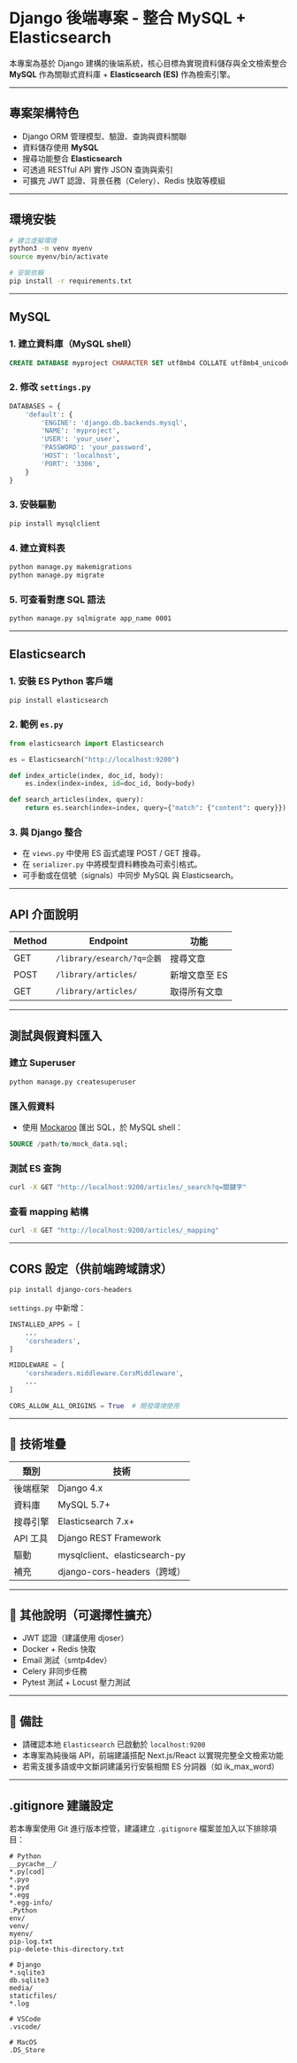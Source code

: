 # Django 後端專案 - 整合 MySQL + Elasticsearch

本專案為基於 Django 建構的後端系統，核心目標為實現資料儲存與全文檢索整合
 **MySQL** 作為關聯式資料庫 + **Elasticsearch (ES)** 作為檢索引擎。

---

## 專案架構特色

- Django ORM 管理模型、驗證、查詢與資料關聯
- 資料儲存使用 **MySQL**
- 搜尋功能整合 **Elasticsearch**
- 可透過 RESTful API 實作 JSON 查詢與索引
- 可擴充 JWT 認證、背景任務（Celery）、Redis 快取等模組

---

## 環境安裝

```bash
# 建立虛擬環境
python3 -m venv myenv
source myenv/bin/activate

# 安裝依賴
pip install -r requirements.txt

```

---

## MySQL

### 1. 建立資料庫（MySQL shell）
```sql
CREATE DATABASE myproject CHARACTER SET utf8mb4 COLLATE utf8mb4_unicode_ci;
```

### 2. 修改 `settings.py`
```python
DATABASES = {
    'default': {
        'ENGINE': 'django.db.backends.mysql',
        'NAME': 'myproject',
        'USER': 'your_user',
        'PASSWORD': 'your_password',
        'HOST': 'localhost',
        'PORT': '3306',
    }
}
```

### 3. 安裝驅動
```bash
pip install mysqlclient
```

### 4. 建立資料表
```bash
python manage.py makemigrations
python manage.py migrate
```

### 5. 可查看對應 SQL 語法
```bash
python manage.py sqlmigrate app_name 0001
```

---

## Elasticsearch

### 1. 安裝 ES Python 客戶端
```bash
pip install elasticsearch
```

### 2. 範例 `es.py`
```python
from elasticsearch import Elasticsearch

es = Elasticsearch("http://localhost:9200")

def index_article(index, doc_id, body):
    es.index(index=index, id=doc_id, body=body)

def search_articles(index, query):
    return es.search(index=index, query={"match": {"content": query}})
```

### 3. 與 Django 整合
- 在 `views.py` 中使用 ES 函式處理 POST / GET 搜尋。
- 在 `serializer.py` 中將模型資料轉換為可索引格式。
- 可手動或在信號（signals）中同步 MySQL 與 Elasticsearch。

---

##  API 介面說明

| Method | Endpoint                           | 功能         |
|--------|------------------------------------|--------------|
| GET    | `/library/esearch/?q=企鵝`         | 搜尋文章     |
| POST   | `/library/articles/`               | 新增文章至 ES |
| GET    | `/library/articles/`               | 取得所有文章 |

---

## 測試與假資料匯入

### 建立 Superuser
```bash
python manage.py createsuperuser
```

### 匯入假資料
- 使用 [Mockaroo](https://mockaroo.com) 匯出 SQL，於 MySQL shell：
```sql
SOURCE /path/to/mock_data.sql;
```

### 測試 ES 查詢
```bash
curl -X GET "http://localhost:9200/articles/_search?q=關鍵字"
```

### 查看 mapping 結構
```bash
curl -X GET "http://localhost:9200/articles/_mapping"
```

---

## CORS 設定（供前端跨域請求）
```bash
pip install django-cors-headers
```

`settings.py` 中新增：
```python
INSTALLED_APPS = [
    ...
    'corsheaders',
]

MIDDLEWARE = [
    'corsheaders.middleware.CorsMiddleware',
    ...
]

CORS_ALLOW_ALL_ORIGINS = True  # 開發環境使用
```

---

## 🧱 技術堆疊

| 類別     | 技術           |
|----------|----------------|
| 後端框架 | Django 4.x     |
| 資料庫   | MySQL 5.7+     |
| 搜尋引擎 | Elasticsearch 7.x+ |
| API 工具 | Django REST Framework |
| 驅動     | mysqlclient、elasticsearch-py |
| 補充     | django-cors-headers（跨域） |

---

## 📁 其他說明（可選擇性擴充）

- JWT 認證（建議使用 djoser）
- Docker + Redis 快取
- Email 測試（smtp4dev）
- Celery 非同步任務
- Pytest 測試 + Locust 壓力測試

---

## 📌 備註

- 請確認本地 `Elasticsearch` 已啟動於 `localhost:9200`
- 本專案為純後端 API，前端建議搭配 Next.js/React 以實現完整全文檢索功能
- 若需支援多語或中文斷詞建議另行安裝相關 ES 分詞器（如 ik_max_word）

---

##  .gitignore 建議設定

若本專案使用 Git 進行版本控管，建議建立 `.gitignore` 檔案並加入以下排除項目：

```gitignore
# Python
__pycache__/
*.py[cod]
*.pyo
*.pyd
*.egg
*.egg-info/
.Python
env/
venv/
myenv/
pip-log.txt
pip-delete-this-directory.txt

# Django
*.sqlite3
db.sqlite3
media/
staticfiles/
*.log

# VSCode
.vscode/

# MacOS
.DS_Store
```
